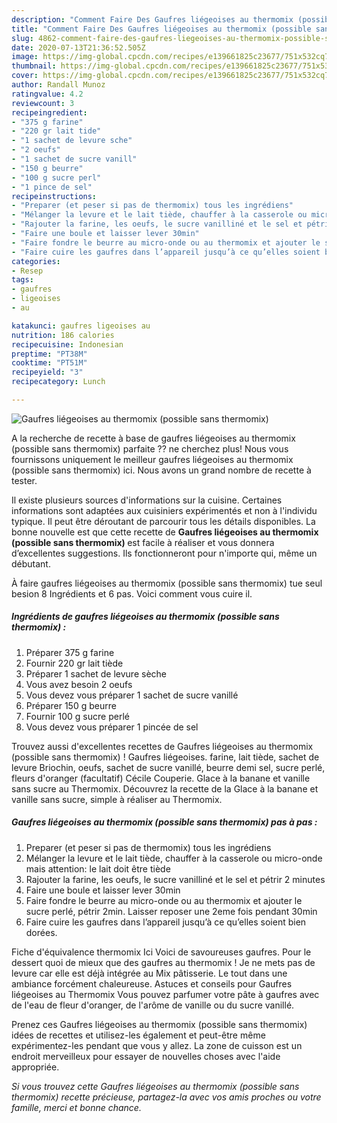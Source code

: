 ```yaml
---
description: "Comment Faire Des Gaufres liégeoises au thermomix (possible sans thermomix)"
title: "Comment Faire Des Gaufres liégeoises au thermomix (possible sans thermomix)"
slug: 4862-comment-faire-des-gaufres-liegeoises-au-thermomix-possible-sans-thermomix
date: 2020-07-13T21:36:52.505Z
image: https://img-global.cpcdn.com/recipes/e139661825c23677/751x532cq70/gaufres-liegeoises-au-thermomix-possible-sans-thermomix-photo-principale-de-la-recette.jpg
thumbnail: https://img-global.cpcdn.com/recipes/e139661825c23677/751x532cq70/gaufres-liegeoises-au-thermomix-possible-sans-thermomix-photo-principale-de-la-recette.jpg
cover: https://img-global.cpcdn.com/recipes/e139661825c23677/751x532cq70/gaufres-liegeoises-au-thermomix-possible-sans-thermomix-photo-principale-de-la-recette.jpg
author: Randall Munoz
ratingvalue: 4.2
reviewcount: 3
recipeingredient:
- "375 g farine"
- "220 gr lait tide"
- "1 sachet de levure sche"
- "2 oeufs"
- "1 sachet de sucre vanill"
- "150 g beurre"
- "100 g sucre perl"
- "1 pince de sel"
recipeinstructions:
- "Preparer (et peser si pas de thermomix) tous les ingrédiens"
- "Mélanger la levure et le lait tiède, chauffer à la casserole ou micro-onde mais attention: le lait doit être tiède"
- "Rajouter la farine, les oeufs, le sucre vanilliné et le sel et pétrir 2 minutes"
- "Faire une boule et laisser lever 30min"
- "Faire fondre le beurre au micro-onde ou au thermomix et ajouter le sucre perlé, pétrir 2min. Laisser reposer une 2eme fois pendant 30min"
- "Faire cuire les gaufres dans l’appareil jusqu’à ce qu’elles soient bien dorées."
categories:
- Resep
tags:
- gaufres
- ligeoises
- au

katakunci: gaufres ligeoises au 
nutrition: 186 calories
recipecuisine: Indonesian
preptime: "PT38M"
cooktime: "PT51M"
recipeyield: "3"
recipecategory: Lunch

---
```



![Gaufres liégeoises au thermomix (possible sans thermomix)](https://img-global.cpcdn.com/recipes/e139661825c23677/751x532cq70/gaufres-liegeoises-au-thermomix-possible-sans-thermomix-photo-principale-de-la-recette.jpg)

A la recherche de recette à base de gaufres liégeoises au thermomix (possible sans thermomix) parfaite ?? ne cherchez plus! Nous vous fournissons uniquement le meilleur gaufres liégeoises au thermomix (possible sans thermomix) ici. Nous avons un grand nombre de recette à tester.

Il existe plusieurs sources d'informations sur la cuisine. Certaines informations sont adaptées aux cuisiniers expérimentés et non à l'individu typique. Il peut être déroutant de parcourir tous les détails disponibles. La bonne nouvelle est que cette recette de <strong> Gaufres liégeoises au thermomix (possible sans thermomix) </strong> est facile à réaliser et vous donnera d’excellentes suggestions. Ils fonctionneront pour n'importe qui, même un débutant.

<!--inarticleads1-->

À faire gaufres liégeoises au thermomix (possible sans thermomix) tue seul besion 8 Ingrédients et 6 pas. Voici comment vous cuire il.

##### Ingrédients de gaufres liégeoises au thermomix (possible sans thermomix) :

1. Préparer 375 g farine
1. Fournir 220 gr lait tiède
1. Préparer 1 sachet de levure sèche
1. Vous avez besoin 2 oeufs
1. Vous devez vous préparer 1 sachet de sucre vanillé
1. Préparer 150 g beurre
1. Fournir 100 g sucre perlé
1. Vous devez vous préparer 1 pincée de sel


Trouvez aussi d&#39;excellentes recettes de Gaufres liégeoises au thermomix (possible sans thermomix) ! Gaufres liégeoises. farine, lait tiède, sachet de levure Briochin, oeufs, sachet de sucre vanillé, beurre demi sel, sucre perlé, fleurs d&#39;oranger (facultatif) Cécile Couperie. Glace à la banane et vanille sans sucre au Thermomix. Découvrez la recette de la Glace à la banane et vanille sans sucre, simple à réaliser au Thermomix. 

<!--inarticleads2-->

##### Gaufres liégeoises au thermomix (possible sans thermomix) pas à pas :

1. Preparer (et peser si pas de thermomix) tous les ingrédiens
1. Mélanger la levure et le lait tiède, chauffer à la casserole ou micro-onde mais attention: le lait doit être tiède
1. Rajouter la farine, les oeufs, le sucre vanilliné et le sel et pétrir 2 minutes
1. Faire une boule et laisser lever 30min
1. Faire fondre le beurre au micro-onde ou au thermomix et ajouter le sucre perlé, pétrir 2min. Laisser reposer une 2eme fois pendant 30min
1. Faire cuire les gaufres dans l’appareil jusqu’à ce qu’elles soient bien dorées.


Fiche d&#39;équivalence thermomix Ici Voici de savoureuses gaufres. Pour le dessert quoi de mieux que des gaufres au thermomix ! Je ne mets pas de levure car elle est déjà intégrée au Mix pâtisserie. Le tout dans une ambiance forcément chaleureuse. Astuces et conseils pour Gaufres liégeoises au Thermomix Vous pouvez parfumer votre pâte à gaufres avec de l&#39;eau de fleur d&#39;oranger, de l&#39;arôme de vanille ou du sucre vanillé. 

<!--inarticleads1-->

<p>
Prenez ces Gaufres liégeoises au thermomix (possible sans thermomix) idées de recettes et utilisez-les également et peut-être même expérimentez-les pendant que vous y allez. La zone de cuisson est un endroit merveilleux pour essayer de nouvelles choses avec l'aide appropriée.
</p>

<p>
<i>Si vous trouvez cette Gaufres liégeoises au thermomix (possible sans thermomix) recette précieuse, partagez-la avec vos amis proches ou votre famille, merci et bonne chance.</i>
</p>
